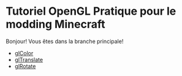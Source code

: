 Tutoriel OpenGL Pratique pour le modding Minecraft
==================================================

Bonjour! Vous êtes dans la branche principale!

* [glColor](../../tree/glColor)
* [glTranslate](../../tree/glTranslate)
* [glRotate](../../tree/glRotate)